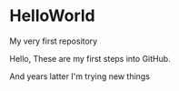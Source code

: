 # HelloWorld
My very first repository

Hello, 
These are my first steps into GitHub. 

And years latter I'm trying new things